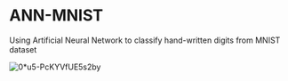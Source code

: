 # ANN-MNIST
Using Artificial Neural Network to classify hand-written digits from MNIST dataset

![0*u5-PcKYVfUE5s2by](https://user-images.githubusercontent.com/63751142/203823126-23dde074-99af-4aab-a386-f4ac0d92e7b8.gif)
